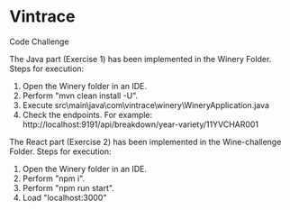 # Vintrace
Code Challenge

The Java part (Exercise 1) has been implemented in the Winery Folder. 
Steps for execution:
1. Open the Winery folder in an IDE.
2. Perform "mvn clean install -U".
3. Execute src\main\java\com\vintrace\winery\WineryApplication.java
4. Check the endpoints. For example: http://localhost:9191/api/breakdown/year-variety/11YVCHAR001

The React part (Exercise 2) has been implemented in the Wine-challenge Folder. 
Steps for execution:
1. Open the Winery folder in an IDE.
2. Perform "npm i".
3. Perform "npm run start".
4. Load "localhost:3000"


